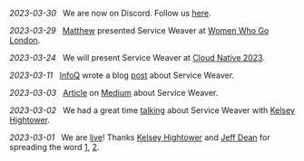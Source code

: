 <!--
 Copyright 2023 Google LLC

 Licensed under the Apache License, Version 2.0 (the "License");
 you may not use this file except in compliance with the License.
 You may obtain a copy of the License at

      http://www.apache.org/licenses/LICENSE-2.0

 Unless required by applicable law or agreed to in writing, software
 distributed under the License is distributed on an "AS IS" BASIS,
 WITHOUT WARRANTIES OR CONDITIONS OF ANY KIND, either express or implied.
 See the License for the specific language governing permissions and
 limitations under the License.
-->

*2023-03-30*&nbsp;&nbsp; We are now on Discord. Follow us [here][sw_discord].

*2023-03-29*&nbsp;&nbsp; [Matthew][mw_linkedin] presented Service Weaver at [Women Who Go London][women_go].

*2023-03-24*&nbsp;&nbsp; We will present Service Weaver at [Cloud Native 2023][cn_2023].

*2023-03-11*&nbsp;&nbsp; [InfoQ][infoq] wrote a blog [post][infoq_sw_blog_post] about Service Weaver.

*2023-03-03*&nbsp;&nbsp; [Article][sw_medium_post] on [Medium][medium_link] about Service Weaver. 

*2023-03-02*&nbsp;&nbsp; We had a great time [talking][sw_launch_twitter_space] about Service Weaver with [Kelsey Hightower][kelsey_tweeter].

*2023-03-01*&nbsp;&nbsp; We are [live][sw_launch_post]! Thanks [Kelsey Hightower][kelsey_tweeter] and [Jeff Dean][jeff_tweeter] for spreading the word [1][kelsey_sw_launch_tweet], [2][jeff_sw_tweet].

[sw_discord]: https://discord.gg/p36aYaaN
[mw_linkedin]: https://uk.linkedin.com/in/matthewmcgibbon1
[women_go]: https://twitter.com/womenwhogolndn/status/1641147116683657242
[cn_2023]: https://www.conf42.com/Cloud_Native_2023_Robert_Grandl_modern_development_distributed_service_weaver
[sw_launch_twitter_space]: https://twitter.com/kelseyhightower/status/1631352524157648896
[kelsey_tweeter]: https://twitter.com/kelseyhightower
[jeff_tweeter]: https://twitter.com/JeffDean
[infoq]: https://www.infoq.com/
[infoq_sw_blog_post]: https://www.infoq.com/news/2023/03/google-weaver-framework/
[sw_medium_post]: https://betterprogramming.pub/service-weaver-a-framework-from-google-for-balancing-monoliths-and-microservices-583e69b274dd
[medium_link]: https://medium.com/
[sw_launch_post]: https://opensource.googleblog.com/2023/03/introducing-service-weaver-framework-for-writing-distributed-applications.html
[jeff_sw_tweet]: https://twitter.com/JeffDean/status/1631379386476953600
[kelsey_sw_launch_tweet]: https://twitter.com/kelseyhightower/status/1630995723956412420
